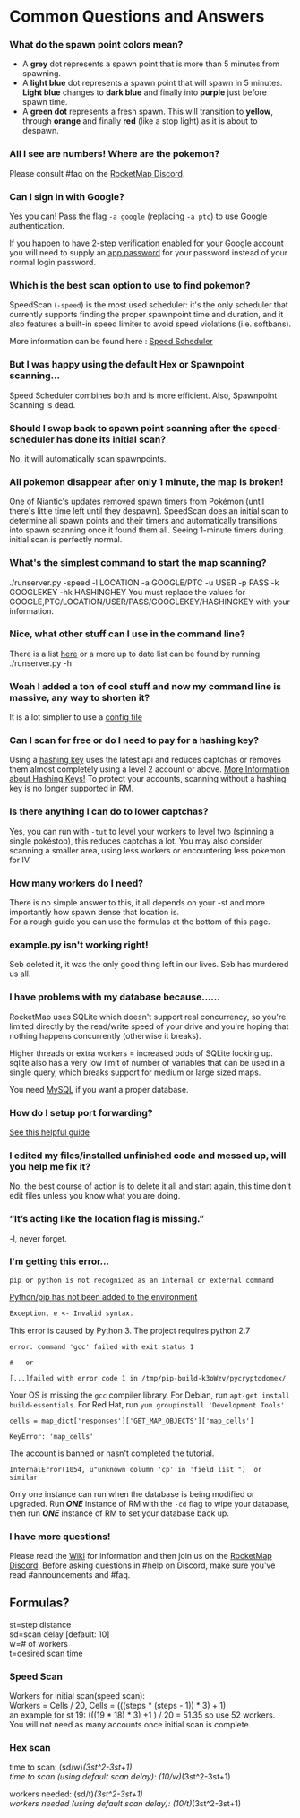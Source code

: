 ﻿# Common Questions and Answers

### What do the spawn point colors mean?

* A **grey** dot represents a spawn point that is more than 5 minutes from spawning.
* A **light blue** dot represents a spawn point that will spawn in 5 minutes. **Light blue** changes to **dark blue** and finally into **purple** just before spawn time.
* A **green dot** represents a fresh spawn. This will transition to **yellow**, through **orange** and finally **red** (like a stop light) as it is about to despawn.

### All I see are numbers! Where are the pokemon?

Please consult #faq on the [RocketMap Discord](https://discord.gg/rocketmap).

### Can I sign in with Google?

Yes you can! Pass the flag `-a google` (replacing `-a ptc`) to use Google authentication.

If you happen to have 2-step verification enabled for your Google account you will need to supply an [app password](https://support.google.com/accounts/answer/185833?hl=en) for your password instead of your normal login password.

### Which is the best scan option to use to find pokemon?

SpeedScan (`-speed`) is the most used scheduler: it's the only scheduler that currently supports finding the proper spawnpoint time and duration, and it also features a built-in speed limiter to avoid speed violations (i.e. softbans).

More information can be found here : [Speed Scheduler](http://rocketmap.readthedocs.io/en/develop/scanning-method/Speed-Scheduler.html)

### But I was happy using the default Hex or Spawnpoint scanning...

Speed Scheduler combines both and is more efficient. Also, Spawnpoint Scanning is dead. 

### Should I swap back to spawn point scanning after the speed-scheduler has done its initial scan?

No, it will automatically scan spawnpoints.

### All pokemon disappear after only 1 minute, the map is broken!

One of Niantic's updates removed spawn timers from Pokémon (until there's little time left until they despawn). SpeedScan does an initial scan to determine all spawn points and their timers and automatically transitions into spawn scanning once it found them all.
Seeing 1-minute timers during initial scan is perfectly normal.

### What's the simplest command to start the map scanning?

./runserver.py -speed -l LOCATION -a GOOGLE/PTC -u USER -p PASS -k GOOGLEKEY -hk HASHINGHEY
You must replace the values for GOOGLE,PTC/LOCATION/USER/PASS/GOOGLEKEY/HASHINGKEY with your information.

### Nice, what other stuff can I use in the command line?

There is a list [here](http://rocketmap.readthedocs.io/en/develop/first-run/commandline.html) or a more up to date list can be found by running ./runserver.py -h

### Woah I added a ton of cool stuff and now my command line is massive, any way to shorten it?

It is a lot simplier to use a [config file](http://rocketmap.readthedocs.io/en/develop/first-run/configuration-files.html)

### Can I scan for free or do I need to pay for a hashing  key?

Using a [hashing  key](https://hashing.pogodev.org/) uses the latest api and reduces captchas or removes them almost completely using a level 2 account or above. [More Informatiion about Hashing Keys!](https://rocketmap.readthedocs.io/en/develop/first-run/hashing.html) To protect your accounts, scanning without a hashing key is no longer supported in RM. 

### Is there anything I can do to lower captchas?

Yes, you can run with `-tut` to level your workers to level two (spinning a single pokéstop), this reduces captchas a lot. You may also consider scanning a smaller area, using less workers or encountering less pokemon for IV.

### How many workers do I need?

There is no simple answer to this, it all depends on your -st and more importantly how spawn dense that location is.  
For a rough guide you can use the formulas at the bottom of this page.

### example.py isn't working right!

Seb deleted it, it was the only good thing left in our lives. Seb has murdered us all. 

### I have problems with my database because......

RocketMap uses SQLite which doesn't support real concurrency, so you're limited directly by the read/write speed of your drive and you're hoping that nothing happens concurrently (otherwise it breaks).

Higher threads or extra workers = increased odds of SQLite locking up. sqlite also has a very low limit of number of variables that can be used in a single query, which breaks support for medium or large sized maps.

You need [MySQL](http://rocketmap.readthedocs.io/en/develop/extras/mysql.html) if you want a proper database.

### How do I setup port forwarding?

[See this helpful guide](http://rocketmap.readthedocs.io/en/develop/extras/external.html)

### I edited my files/installed unfinished code and messed up, will you help me fix it?

No, the best course of action is to delete it all and start again, this time don't edit files unless you know what you are doing.

### “It’s acting like the location flag is missing.”

-l, never forget.

### I'm getting this error...

```
pip or python is not recognized as an internal or external command
```

[Python/pip has not been added to the environment](http://rocketmap.readthedocs.io/en/develop/extras/environment-variables-fix.html)

```.md
Exception, e <- Invalid syntax.
```

This error is caused by Python 3. The project requires python 2.7

```
error: command 'gcc' failed with exit status 1

# - or -

[...]failed with error code 1 in /tmp/pip-build-k3oWzv/pycryptodomex/
```

Your OS is missing the `gcc` compiler library. For Debian, run `apt-get install build-essentials`. For Red Hat, run `yum groupinstall 'Development Tools'`

```
cells = map_dict['responses']['GET_MAP_OBJECTS']['map_cells']

KeyError: 'map_cells'
```

The account is banned or hasn't completed the tutorial.

```
InternalError(1054, u"unknown column 'cp' in 'field list'")  or similar
```

Only one instance can run when the database is being modified or upgraded. Run ***ONE*** instance of RM with the `-cd` flag to wipe your database, then run ***ONE*** instance of RM to set your database back up. 

### I have more questions!

Please read the [Wiki](http://rocketmap.readthedocs.io/en/develop/first-run/configuration-files.html) for information and then join us on the [RocketMap Discord](https://discord.gg/rocketmap). Before asking questions in #help on Discord, make sure you've read #announcements and #faq.

## Formulas?

st=step distance  
sd=scan delay [default: 10]  
w=# of workers  
t=desired scan time  

### Speed Scan

Workers for initial scan(speed scan):  
Workers = Cells / 20, Cells = (((steps * (steps - 1)) * 3) + 1)  
an example for st 19: (((19 * 18) * 3) +1 ) / 20 = 51.35 so use 52 workers.  
You will not need as many accounts once initial scan is complete.

### Hex scan
time to scan: (sd/w)*(3st^2-3st+1)  
time to scan (using default scan delay): (10/w)*(3st^2-3st+1)

workers needed: (sd/t)*(3st^2-3st+1)  
workers needed (using default scan delay): (10/t)*(3st^2-3st+1)
